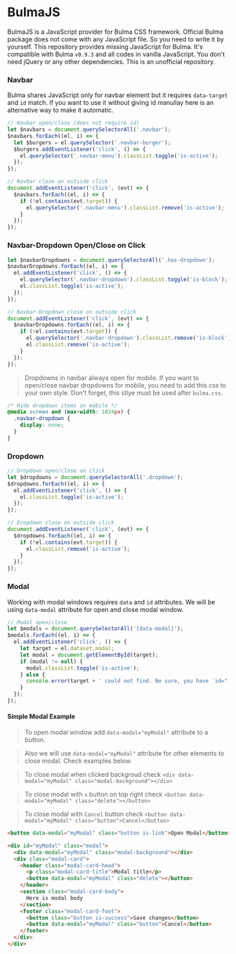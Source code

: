 # BulmaJS
BulmaJS is a JavaScript provider for Bulma CSS framework. Official Bulma package does not come with any JavaScript file. So you need to write it by yourself. This repository provides missing JavaScript for Bulma. It's compatible with Bulma `v0.9.3` and all codes in vanilla JavaScript. You don't need jQuery or any other dependencies. This is an unofficial repository.


### Navbar 
Bulma shares JavaScript only for navbar element but it requires `data-target` and `id` match. If you want to use it without giving id manullay here is an alternative way to make it automatic.


```js
// Navbar open/close (does not require id)
let $navbars = document.querySelectorAll('.navbar');
$navbars.forEach((el, i) => {
  let $burgers = el.querySelector('.navbar-burger');
  $burgers.addEventListener('click', () => {
    el.querySelector('.navbar-menu').classList.toggle('is-active');
  });
});

// Navbar close on outside click
document.addEventListener('click', (evt) => {
  $navbars.forEach((el, i) => {
    if (!el.contains(evt.target)) {
      el.querySelector('.navbar-menu').classList.remove('is-active');
    }
  });
});
```

### Navbar-Dropdown Open/Close on Click
```js
let $navbarDropdowns = document.querySelectorAll('.has-dropdown');
$navbarDropdowns.forEach((el, i) => {
  el.addEventListener('click', () => {
    el.querySelector('.navbar-dropdown').classList.toggle('is-block');
    el.classList.toggle('is-active');
  });
});

// Navbar-Dropdown close on outside click
document.addEventListener('click', (evt) => {
  $navbarDropdowns.forEach((el, i) => {
    if (!el.contains(evt.target)) {
      el.querySelector('.navbar-dropdown').classList.remove('is-block');
      el.classList.remove('is-active');
    }
  });
});
```

> Dropdowns in navbar always open for mobile. If you want to open/close navbar dropdowns for mobile, you need to add this css to your own style. Don't forget, this stlye must be used after `bulma.css`.
```css
/* Hide dropdown items on mobile */
@media screen and (max-width: 1024px) {
  .navbar-dropdown {
    display: none;
  }
}
```

### Dropdown
```js
// Dropdown open/close on click
let $dropdowns = document.querySelectorAll('.dropdown');
$dropdowns.forEach((el, i) => {
  el.addEventListener('click', () => {
    el.classList.toggle('is-active');
  });
});

// Dropdown close on outside click
document.addEventListener('click', (evt) => {
  $dropdowns.forEach((el, i) => {
    if (!el.contains(evt.target)) {
      el.classList.remove('is-active');
    }
  });
});
```

### Modal
Working with modal windows requires `data` and `id` attributes. We will be using `data-modal` attribute for open and close modal window. 

```js
// Modal open/close
let $modals = document.querySelectorAll('[data-modal]');
$modals.forEach((el, i) => {
  el.addEventListener('click', () => {
    let target = el.dataset.modal;
    let modal = document.getElementById(target);
    if (modal != null) {
      modal.classList.toggle('is-active');
    } else {
      console.error(target + ' could not find. Be sure, you have `id="'+target+'"` for your modal.');
    }
  });
});
```

#### Simple Modal Example

> To open modal window add `data-modal="myModal"` attribute to a button.

> Also we will use `data-modal="myModal"` attribute for other elements to close modal. Check examples below.

> To close modal when clicked backgroud check `<div data-modal="myModal" class="modal-background"></div>`

> To close modal with `x` button on top right check `<button data-modal="myModal" class="delete"></button>`

> To close modal with `Cancel` button check `<button data-modal="myModal" class="button">Cancel</button>`

```html
<button data-modal="myModal" class="button is-link">Open Modal</button>

<div id="myModal" class="modal">
  <div data-modal="myModal" class="modal-background"></div>
  <div class="modal-card">
    <header class="modal-card-head">
      <p class="modal-card-title">Modal title</p>
      <button data-modal="myModal" class="delete"></button>
    </header>
    <section class="modal-card-body">
      Here is modal body
    </section>
    <footer class="modal-card-foot">
      <button class="button is-success">Save changes</button>
      <button data-modal="myModal" class="button">Cancel</button>
    </footer>
  </div>
</div>
```

